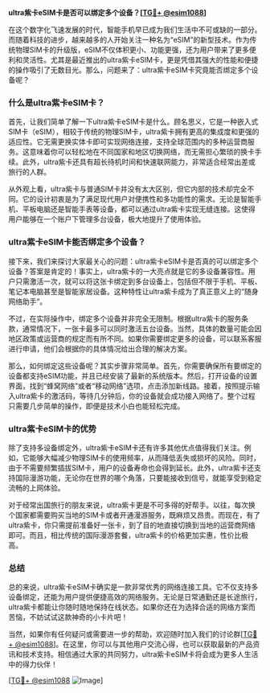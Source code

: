 **ultra紫卡eSIM卡是否可以绑定多个设备？[[TG💪+ @esim1088](https://t.me/s/esim1088)]**

在这个数字化飞速发展的时代，智能手机早已成为我们生活中不可或缺的一部分。而随着科技的进步，越来越多的人开始关注一种名为“eSIM”的新型技术。作为传统物理SIM卡的升级版，eSIM不仅体积更小、功能更强，还为用户带来了更多便利和灵活性。尤其是最近推出的ultra紫卡eSIM卡，更是凭借其强大的性能和便捷的操作吸引了无数目光。那么，问题来了：ultra紫卡eSIM卡究竟能否绑定多个设备呢？

### 什么是ultra紫卡eSIM卡？

首先，让我们简单了解一下ultra紫卡eSIM卡是什么。顾名思义，它是一种嵌入式SIM卡（eSIM），相较于传统的物理SIM卡，ultra紫卡拥有更高的集成度和更强的适应性。它无需更换实体卡即可实现网络连接，支持全球范围内的多种运营商服务。这意味着你可以轻松地在不同国家和地区切换网络，而无需担心繁琐的换卡手续。此外，ultra紫卡还具有超长待机时间和快速联网能力，非常适合经常出差或旅行的人群。

从外观上看，ultra紫卡与普通SIM卡并没有太大区别，但它内部的技术却完全不同。它的设计初衷是为了满足现代用户对便携性和多功能性的需求。无论是智能手机、平板电脑还是智能手表等设备，都可以通过ultra紫卡实现无缝连接。这使得用户能够在一个账户下管理多台设备，极大地提升了使用体验。

### ultra紫卡eSIM卡能否绑定多个设备？

接下来，我们来探讨大家最关心的问题：ultra紫卡eSIM卡是否真的可以绑定多个设备？答案是肯定的！事实上，ultra紫卡的一大亮点就是它的多设备兼容性。用户只需激活一次，就可以将这张卡绑定到多台设备上，包括但不限于手机、平板、笔记本电脑甚至是智能家居设备。这种特性让ultra紫卡成为了真正意义上的“随身网络助手”。

不过，在实际操作中，绑定多个设备并非完全无限制。根据ultra紫卡的服务条款，通常情况下，一张卡最多可以同时激活五台设备。当然，具体的数量可能会因地区政策或运营商的规定而有所不同。如果你需要绑定更多的设备，可以联系客服进行申请，他们会根据你的具体情况给出合理的解决方案。

那么，如何绑定这些设备呢？其实步骤非常简单。首先，你需要确保所有要绑定的设备都支持eSIM功能，并且已经安装了最新的系统版本。然后，打开设备的设置界面，找到“蜂窝网络”或者“移动网络”选项，点击添加新线路。接着，按照提示输入ultra紫卡的激活码，等待几分钟后，你的设备就会成功接入网络了。整个过程只需要几步简单的操作，即便是技术小白也能轻松完成。

### ultra紫卡eSIM卡的优势

除了支持多设备绑定外，ultra紫卡eSIM卡还有许多其他优点值得我们关注。例如，它能够大幅减少物理SIM卡的使用频率，从而降低丢失或损坏的风险。同时，由于不需要频繁插拔SIM卡，用户的设备寿命也会得到延长。此外，ultra紫卡还支持国际漫游功能，无论你在世界的哪个角落，只要能接收到信号，就能享受到稳定流畅的上网体验。

对于经常出国旅行的朋友来说，ultra紫卡更是不可多得的好帮手。以往，每次换个国家都需要购买当地的SIM卡或者开通漫游服务，既麻烦又昂贵。而现在，有了ultra紫卡，你只需提前准备好一张卡，到了目的地直接切换到当地的运营商网络即可。而且，相比传统的国际漫游套餐，ultra紫卡的价格更加实惠，性价比极高。

### 总结

总的来说，ultra紫卡eSIM卡确实是一款非常优秀的网络连接工具。它不仅支持多设备绑定，还能为用户提供便捷高效的网络服务。无论是日常通勤还是长途旅行，ultra紫卡都能让你随时随地保持在线状态。如果你还在为选择合适的网络方案而苦恼，不妨试试这款神奇的小卡片吧！

当然，如果你有任何疑问或需要进一步的帮助，欢迎随时加入我们的讨论群[[TG💪+ @esim1088](https://t.me/s/esim1088)]。在这里，你可以与其他用户交流心得，也可以获取最新的产品资讯和技术支持。相信通过大家的共同努力，ultra紫卡eSIM卡将会成为更多人生活中的得力伙伴！

[[TG💪+ @esim1088](https://t.me/s/esim1088) ![Image](https://i.postimg.cc/4NQfJmqS/Snipaste-2025-05-13-00-14-12.png)]